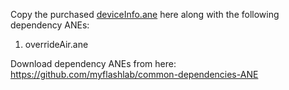 Copy the purchased [deviceInfo.ane](https://www.myflashlabs.com/product/device-info-ane-adobe-air-native-extension/) here along with the following dependency ANEs:

1. overrideAir.ane

Download dependency ANEs from here: https://github.com/myflashlab/common-dependencies-ANE